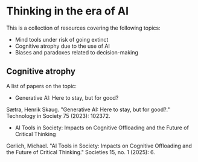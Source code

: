 # Thinking in the era of AI

This is a collection of resources covering the following topics:

- Mind tools under risk of going extinct
- Cognitive atrophy due to the use of AI
- Biases and paradoxes related to decision-making

## Cognitive atrophy

A list of papers on the topic:

- Generative AI: Here to stay, but for good?

Sætra, Henrik Skaug. "Generative AI: Here to stay, but for good?." Technology in Society 75 (2023): 102372.

- AI Tools in Society: Impacts on Cognitive Offloading and the Future of Critical Thinking

Gerlich, Michael. "AI Tools in Society: Impacts on Cognitive Offloading and the Future of Critical Thinking." Societies 15, no. 1 (2025): 6.
